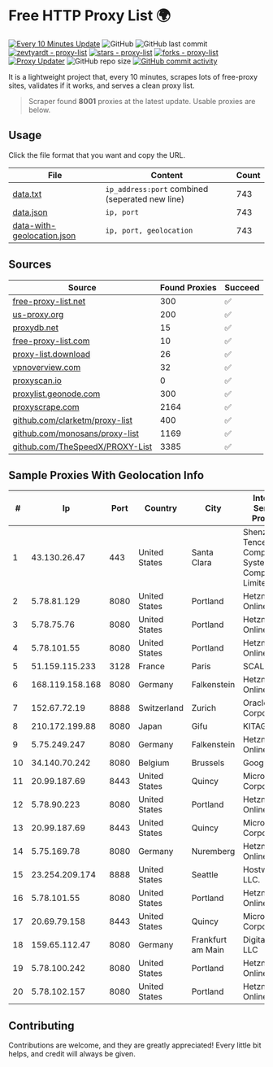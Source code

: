 
# Free HTTP Proxy List 🌍

[![Every 10 Minutes Update](https://github.com/mertguvencli/http-proxy-list/actions/workflows/main.yml/badge.svg?branch=main)](https://github.com/mertguvencli/http-proxy-list/actions/workflows/main.yml)
![GitHub](https://img.shields.io/github/license/mertguvencli/http-proxy-list)
![GitHub last commit](https://img.shields.io/github/last-commit/mertguvencli/http-proxy-list)
[![zevtyardt - proxy-list](https://img.shields.io/static/v1?label=zevtyardt&message=proxy-list&color=blue&logo=github)](https://github.com/zevtyardt/proxy-list "Go to GitHub repo")
[![stars - proxy-list](https://img.shields.io/github/stars/zevtyardt/proxy-list?style=social)](https://github.com/zevtyardt/proxy-list)
[![forks - proxy-list](https://img.shields.io/github/forks/zevtyardt/proxy-list?style=social)](https://github.com/zevtyardt/proxy-list)
[![Proxy Updater](https://github.com/zevtyardt/proxy-list/workflows/Proxy%20Updater/badge.svg)](https://github.com/zevtyardt/proxy-list/actions?query=workflow:"Proxy+Updater")
![GitHub repo size](https://img.shields.io/github/repo-size/zevtyardt/proxy-list)
[![GitHub commit activity](https://img.shields.io/github/commit-activity/m/zevtyardt/proxy-list?logo=commits)](https://github.com/zevtyardt/proxy-list/commits/main)

It is a lightweight project that, every 10 minutes, scrapes lots of free-proxy sites, validates if it works, and serves a clean proxy list.

> Scraper found **8001** proxies at the latest update. Usable proxies are below.

## Usage

Click the file format that you want and copy the URL.

|File|Content|Count|
|----|-------|-----|
|[data.txt](https://raw.githubusercontent.com/mertguvencli/http-proxy-list/main/proxy-list/data.txt)|`ip_address:port` combined (seperated new line)|743|
|[data.json](https://raw.githubusercontent.com/mertguvencli/http-proxy-list/main/proxy-list/data.json)|`ip, port`|743|
|[data-with-geolocation.json](https://raw.githubusercontent.com/mertguvencli/http-proxy-list/main/proxy-list/data-with-geolocation.json)|`ip, port, geolocation`|743|

## Sources

|Source|Found Proxies|Succeed|
|------|-------------|-------|
|[free-proxy-list.net](https://free-proxy-list.net)|300|✅|
|[us-proxy.org](https://www.us-proxy.org)|200|✅|
|[proxydb.net](http://proxydb.net)|15|✅|
|[free-proxy-list.com](https://free-proxy-list.com/?page=&port=&type%5B%5D=http&type%5B%5D=https&up_time=0&search=Search)|10|✅|
|[proxy-list.download](https://www.proxy-list.download/HTTP)|26|✅|
|[vpnoverview.com](https://vpnoverview.com/privacy/anonymous-browsing/free-proxy-servers)|32|✅|
|[proxyscan.io](https://www.proxyscan.io)|0|✅|
|[proxylist.geonode.com](https://proxylist.geonode.com/api/proxy-list?limit=300&page=1&sort_by=lastChecked&sort_type=desc&protocols=http,https)|300|✅|
|[proxyscrape.com](https://api.proxyscrape.com/v2/?request=displayproxies&protocol=http&timeout=10000&country=all&ssl=all&anonymity=all)|2164|✅|
|[github.com/clarketm/proxy-list](https://raw.githubusercontent.com/clarketm/proxy-list/master/proxy-list-raw.txt)|400|✅|
|[github.com/monosans/proxy-list](https://raw.githubusercontent.com/monosans/proxy-list/main/proxies/http.txt)|1169|✅|
|[github.com/TheSpeedX/PROXY-List](https://raw.githubusercontent.com/TheSpeedX/PROXY-List/master/http.txt)|3385|✅|


## Sample Proxies With Geolocation Info

|#|Ip|Port|Country|City|Internet Service Provider|
|-|--|----|-------|----|-------------------------|
|1|43.130.26.47|443|United States|Santa Clara|Shenzhen Tencent Computer Systems Company Limited|
|2|5.78.81.129|8080|United States|Portland|Hetzner Online GmbH|
|3|5.78.75.76|8080|United States|Portland|Hetzner Online GmbH|
|4|5.78.101.55|8080|United States|Portland|Hetzner Online GmbH|
|5|51.159.115.233|3128|France|Paris|SCALEWAY|
|6|168.119.158.168|8080|Germany|Falkenstein|Hetzner Online GmbH|
|7|152.67.72.19|8888|Switzerland|Zurich|Oracle Corporation|
|8|210.172.199.88|8080|Japan|Gifu|KITAGATA|
|9|5.75.249.247|8080|Germany|Falkenstein|Hetzner Online GmbH|
|10|34.140.70.242|8080|Belgium|Brussels|Google LLC|
|11|20.99.187.69|8443|United States|Quincy|Microsoft Corporation|
|12|5.78.90.223|8080|United States|Portland|Hetzner Online GmbH|
|13|20.99.187.69|8443|United States|Quincy|Microsoft Corporation|
|14|5.75.169.78|8080|Germany|Nuremberg|Hetzner Online GmbH|
|15|23.254.209.174|8888|United States|Seattle|Hostwinds LLC.|
|16|5.78.101.55|8080|United States|Portland|Hetzner Online GmbH|
|17|20.69.79.158|8443|United States|Quincy|Microsoft Corporation|
|18|159.65.112.47|8080|Germany|Frankfurt am Main|DigitalOcean, LLC|
|19|5.78.100.242|8080|United States|Portland|Hetzner Online GmbH|
|20|5.78.102.157|8080|United States|Portland|Hetzner Online GmbH|



## Contributing

Contributions are welcome, and they are greatly appreciated! Every
little bit helps, and credit will always be given.

